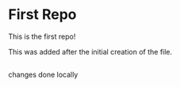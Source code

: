 # First Repo

This is the first repo!

This was added after the initial creation of the file.

##
changes done locally
